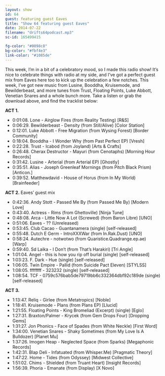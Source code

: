 ```yaml
---
layout: show
id: 64
guest: featuring guest Eaves
title: "Show 64 featuring guest Eaves"
date: 2014-07-22
filename: "drifts64podcast.mp3"
sc-id: 165499415

fg-color: "#0098c8"
bg-color: "#fbf4e3"
link-color: "#1085de"
---
```


This week, I’m in a bit of a celebratory mood, so I made this radio show! It’s nice to celebrate things with radio at my side, and I’ve got a perfect guest mix from Eaves here too to kick up the celebration a few notches. This week, I’ve got new music from Lusine, Booddha, Kruisemode, and Bewilderbeast, and more tunes from Trust, Floating Points, Luke Abbott, Venetian Snares and a whole bunch more. Take a listen or grab the download above, and find the tracklist below:

**ACT 1.**

* 0:01:08. Lone - Airglow Fires (from Reality Testing) [R&S]
* 0:06:29. Bewilderbeast - Density (from Still/Alive) [Color Station]
* 0:12:01. Luke Abbott - Free Migration (from Wysing Forest) [Border Community]
* 0:18:04. Booddha - I Wonder Why (from Past Perfect EP) [Vresh]
* 0:22:28. Trust - Icabod (from Joyland) [Arts & Crafts]
* 0:26:48. Cherax Destructor - Mayuri (from Cenotaphs) [Morning Hour Records]
* 0:31:42. Lusine - Arterial (from Arterial EP) [Ghostly]
* 0:35:51. Alias - Joseph Greenleaf Mornings (from Pitch Black Prism) [Anticon.]
* 0:39:52. Matthewdavid - House of Horus (from In My World) [Brainfeeder]

**ACT 2.** Eaves’ guest mix

* 0:42:36. Andy Stott - Passed Me By (from Passed Me By) [Modern Love]
* 0:43:40. Actress - Rims (from Ghettoville) [Ninja Tune]
* 0:48:08. Arca - Little Now A Lot (Screwed) (from Baron Libre) [UNO]
* 0:51:06. Eaves - ?? (Unreleased)
* 0:53:45. Club Cacao - Guantanamera (single) [self-released]
* 0:55:48. Dutch E Germ - IntroXXXWar (from In.Rak.Dust) [UNO]
* 0:58:24. Autechre - notwotwo (from Quaristice.Quadrange.ep.ae) [Warp]
* 0:59:40. Sd Laika - I Don’t (from That’s Harakiri) [Tri Angle]
* 1:01:04. Angel - this is how you rip off burial (single) [self-released]
* 1:03:23. F. Dark - Hue (single) [self-released]
* 1:06:05. Twin Empire - Pallid (from Suicide Pact Eleven) [STYLSS]
* 1:08:05. ffffffff - 323232 (single) [self-released]
* 1:08:54. TCF - 0759c576bab5de79719bb6c332364dbf92c189de (single) [self-released]

**ACT 3.**

* 1:13:47. Reliq - Girlee (from Metatropics) [Noble]
* 1:18:41. Kruisemode - Plans (from Plans EP) [Llucid]
* 1:21:55. Floating Points - King Bromeliad (Excerpt) (single) [Eglo]
* 1:27:31. Braxton/Palmer - Krycek (from Gem Drops Four) [Dropping Gems]
* 1:31:27. Jon Phonics - Face of Spades (from White Neckle) [First Word]
* 1:34:00. Venetian Snares - Shaky Sometimes (from My Love Is A Bulldozer) [Planet Mu]
* 1:37:26. Imogen Heap - Neglected Space (from Sparks) [Megaphonic Records]
* 1:42:31. Blap Deli - Infatuated (from Whisper.Me) [Pragmatic Theory]
* 1:47:22. Home - Tides (from Odyssey) [Midwest Collective]
* 1:51:02. Chims - Shielded (from Truant Heart) [Insight Records]
* 1:56:39. Phoria - Emanate (from Display) [X Novo]